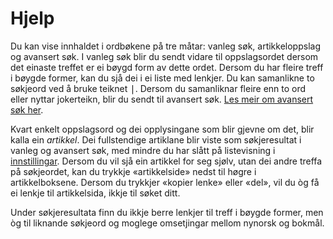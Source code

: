 # Hjelp
Du kan vise innhaldet i ordbøkene på tre måtar: vanleg søk, artikkeloppslag og avansert søk. I vanleg søk blir du sendt vidare til oppslagsordet dersom det einaste treffet er ei bøygd form av dette ordet. Dersom du har fleire treff i bøygde former, kan du sjå dei i ei liste med lenkjer. Du kan samanlikne to søkjeord ved å bruke teiknet <kbd>|</kbd>. Dersom du samanliknar fleire enn to ord eller nyttar jokerteikn, blir du sendt til avansert søk. [Les meir om avansert søk her](/nno/help/advanced).

Kvart enkelt oppslagsord og dei opplysingane som blir gjevne om det, blir kalla ein _artikkel_. Dei fullstendige artiklane blir viste som søkjeresultat i vanleg og avansert søk, med mindre du har slått på listevisning i [innstillingar](/nno/settings). Dersom du vil sjå ein artikkel for seg sjølv, utan dei andre treffa på søkjeordet, kan du trykkje «artikkelside» nedst til høgre i artikkelboksene. Dersom du trykkjer «kopier lenke» eller «del», vil du òg få ei lenkje til artikkelsida, ikkje til søket ditt.

Under søkjeresultata finn du ikkje berre lenkjer til treff i bøygde former, men òg til liknande søkjeord og moglege omsetjingar mellom nynorsk og bokmål.